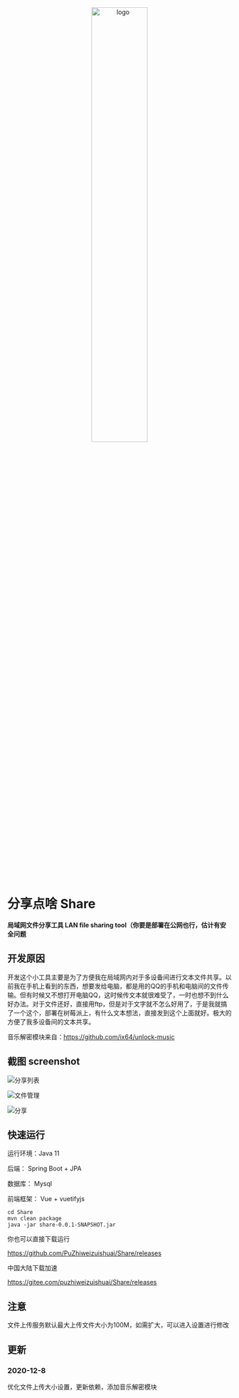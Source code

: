 <div align="center">
<img src="http://p.ananas.chaoxing.com/star3/origin/59f04f31a33f78205298f5a1d4600471.png" alt="logo" title="logo" width="50%" style="text-align:center;">
</div>

# 分享点啥 Share

**局域网文件分享工具 LAN file sharing tool（你要是部署在公网也行，估计有安全问题**

## 开发原因

开发这个小工具主要是为了方便我在局域网内对于多设备间进行文本文件共享。以前我在手机上看到的东西，想要发给电脑，都是用的QQ的手机和电脑间的文件传输。但有时候又不想打开电脑QQ，这时候传文本就很难受了，一时也想不到什么好办法。对于文件还好，直接用ftp，但是对于文字就不怎么好用了，于是我就搞了一个这个，部署在树莓派上，有什么文本想法，直接发到这个上面就好。极大的方便了我多设备间的文本共享。

音乐解密模块来自：https://github.com/ix64/unlock-music


## 截图 screenshot

![分享列表](http://p.ananas.chaoxing.com/star3/origin/75c50b740f4c406a9dbe3b8d34f7edc8.png "分享列表")

![文件管理](http://p.ananas.chaoxing.com/star3/origin/9ca68f8922183ab69cac1ecfd5c16623.png "文件管理")

![分享](http://p.ananas.chaoxing.com/star3/origin/d3bc5beab83edd7c1445b49faf279f84.png "分享")

## 快速运行

运行环境：Java 11

后端： Spring Boot + JPA

数据库： Mysql

前端框架： Vue + vuetifyjs

```
cd Share
mvn clean package
java -jar share-0.0.1-SNAPSHOT.jar
```

你也可以直接下载运行

https://github.com/PuZhiweizuishuai/Share/releases


中国大陆下载加速

https://gitee.com/puzhiweizuishuai/Share/releases

## 注意

文件上传服务默认最大上传文件大小为100M，如需扩大，可以进入设置进行修改

## 更新

### 2020-12-8

优化文件上传大小设置，更新依赖，添加音乐解密模块

